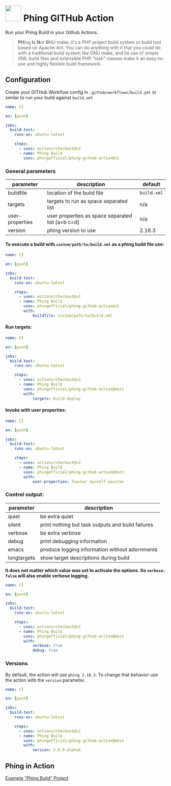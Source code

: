 # <img src="https://raw.githubusercontent.com/phingofficial/phing-github-action/main/action.svg" width="50" /> Phing GITHub Action
Run your Phing Build in your Github Actions.

> **PH**ing **I**s **N**ot **G**NU make; it's a PHP project build system or build tool based on Apache Ant. You can do anything with it that you could do with a traditional build system like GNU make, and its use of simple XML build files and extensible PHP "task" classes make it an easy-to-use and highly flexible build framework.

## Configuration

Create your GITHub Workflow config in `.github/workflows/build.yml` or similar to run your build against `build.xml`

```yaml
name: CI

on: [push]

jobs:
  build-test:
    runs-on: ubuntu-latest

    steps:
      - uses: actions/checkout@v2
      - name: Phing Build
        uses: phingofficial/phing-github-action@v1
```

### General parameters

| parameter | description | default |
|---|---|---|
| buildfile       | location of the build file                        | `build.xml` |
| targets         | targets to run as space separated list            | n/a         |
| user-properties | user properties as space separated list [a=b c=d] | n/a         |
| version         | phing version to use                              | 2.16.3      |

#### To execute a build with `custom/path/to/build.xml` as a phing build file use:

```yaml
name: CI

on: [push]

jobs:
  build-test:
    runs-on: ubuntu-latest

    steps:
      - uses: actions/checkout@v2
      - name: Phing Build
        uses: phingofficial/phing-github-action@v1
        with:
            buildfile: custom/path/to/build.xml
```

#### Run targets:

```yaml
name: CI

on: [push]

jobs:
  build-test:
    runs-on: ubuntu-latest

    steps:
      - uses: actions/checkout@v2
      - name: Phing Build
        uses: phingofficial/phing-github-action@main
        with:
            targets: build deploy
```

#### Invoke with user properties:

```yaml
name: CI

on: [push]

jobs:
  build-test:
    runs-on: ubuntu-latest

    steps:
      - uses: actions/checkout@v2
      - name: Phing Build
        uses: phingofficial/phing-github-action@main
        with:
            user-properties: foo=bar my=self you=too
```

### Control output:

| parameter | description |
|---|---|
| quiet         | be extra quiet                                    |
| silent        | print nothing but task outputs and build failures |
| verbose       | be extra verbose                                  |
| debug         | print debugging information                       |
| emacs         | produce logging information without adornments    |
| longtargets   | show target descriptions during build             |

**It does not matter which value was set to activate the options.
So `verbose: false` will also enable verbose logging.**

```yaml
name: CI

on: [push]

jobs:
  build-test:
    runs-on: ubuntu-latest

    steps:
      - uses: actions/checkout@v2
      - name: Phing Build
        uses: phingofficial/phing-github-action@main
        with:
            verbose: true
            debug: true
```

### Versions

By default, the action will use `phing 2.16.3`.
To change that behavior use the action with the `version` parameter.
```yaml
name: CI

on: [push]

jobs:
  build-test:
    runs-on: ubuntu-latest

    steps:
      - uses: actions/checkout@v2
      - name: Phing Build
        uses: phingofficial/phing-github-action@main
        with:
            version: 3.0.0-alpha4
```

## Phing in Action

[Example "Phing Build" Project](https://github.com/phingofficial/phing-github-action-example/runs/1203313448?check_suite_focus=true#step:4:9)
